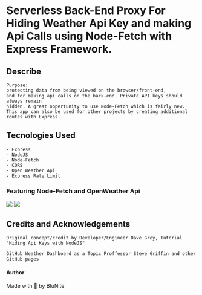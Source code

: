 # Serverless Back-End Proxy For Hiding Weather Api Key and making Api Calls using Node-Fetch with Express Framework.

## Describe

```
Purpose:
protecting data from being viewed on the browser/front-end,
and for making api calls on the back-end. Private API keys should always remain
hidden. A great oppertunity to use Node-Fetch which is fairly new.
This app can also be used for other projects by creating additional routes with Express.

```

## Tecnologies Used

```
- Express
- NodeJS
- Node-Fetch
- CORS
- Open Weather Api
- Express Rate Limit

```

### Featuring Node-Fetch and OpenWeather Api

<img src="https://cdn.glitch.global/73fe0214-8890-49e7-9064-bbe5c194bcf6/openweather-logo-3CE20F48B5-seeklogo.com.png?v=1713759810512"  />

<img src="https://cdn.glitch.global/73fe0214-8890-49e7-9064-bbe5c194bcf6/Banner%20(1).svg?v=1713760445054" />

## Credits and Acknowledgements

```
Original concept/credit by Developer/Engineer Dave Grey, Tutorial "Hiding Api Keys with NodeJS"

GitHub Weather Dashboard as a Topic Proffessor Steve Griffin and other GitHub pages

```

#### Author

Made with 💙 by BluNite
